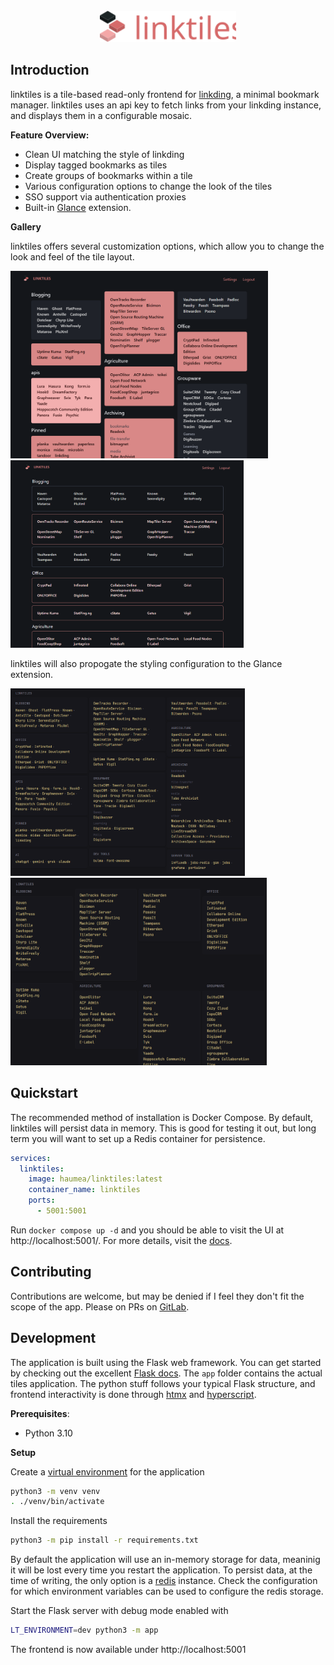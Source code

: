 <div align="center">
    <br>
    <img src="assets/textlogo.svg" height="50">
    <br>
</div>

## Introduction

linktiles is a tile-based read-only frontend for [linkding](https://github.com/sissbruecker/linkding), a minimal bookmark manager. linktiles uses an api key to fetch links from your linkding instance, and displays them in a configurable mosaic.

**Feature Overview:**

- Clean UI matching the style of linkding
- Display tagged bookmarks as tiles
- Create groups of bookmarks within a tile
- Various configuration options to change the look of the tiles
- SSO support via authentication proxies
- Built-in [Glance](https://github.com/glanceapp/glance) extension.

**Gallery**

linktiles offers several customization options, which allow you to change the look and feel of the tile layout.

<p float="left">
  <img height="300px" src="docs/assets/linktiles_1.png" style="margin-right: 10px;">
  <img height="300px" src="docs/assets/linktiles_2.png">
</p>

linktiles will also propogate the styling configuration to the Glance extension.

<p float="left">
  <img height="300px" src="docs/assets/glance_1.png" style="margin-right: 10px;">
  <img height="300px" src="docs/assets/glance_2.png">
</p>

## Quickstart

The recommended method of installation is Docker Compose. By default, linktiles will persist data in memory. This is good for testing it out, but long term you will want to set up a Redis container for persistence.

```yml
services:
  linktiles:
    image: haumea/linktiles:latest
    container_name: linktiles
    ports:
      - 5001:5001
```

Run `docker compose up -d` and you should be able to visit the UI at http://localhost:5001/. For more details, visit the [docs](https://docs.haondt.dev/linktiles/).

## Contributing

Contributions are welcome, but may be denied if I feel they don't fit the scope of the app. Please on PRs on [GitLab](https://gitlab.com/haondt/linktiles/).

## Development

The application is built using the Flask web framework. You can get started by checking out the excellent [Flask docs](https://flask.palletsprojects.com/en/stable/). The `app` folder contains the actual tiles application. The python stuff follows your typical Flask structure, and frontend interactivity is done through [htmx](https://htmx.org/) and [hyperscript](https://hyperscript.org/).

**Prerequisites**:
-  Python 3.10

**Setup**

Create a [virtual environment](https://docs.python.org/3/tutorial/venv.html) for the application

```sh
python3 -m venv venv
. ./venv/bin/activate
```

Install the requirements

```sh
python3 -m pip install -r requirements.txt
```

By default the application will use an in-memory storage for data, meaninig it will be lost every time you restart the application. To persist data, at the time of writing, the only option is a [redis](https://redis.io/) instance. Check the configuration for which environment variables can be used to configure the redis storage.

Start the Flask server with debug mode enabled with

```sh
LT_ENVIRONMENT=dev python3 -m app
```

The frontend is now available under http://localhost:5001
